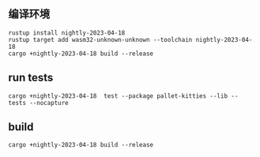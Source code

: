 ## 编译环境
```
rustup install nightly-2023-04-18
rustup target add wasm32-unknown-unknown --toolchain nightly-2023-04-18
cargo +nightly-2023-04-18 build --release
```

## run tests
```
cargo +nightly-2023-04-18  test --package pallet-kitties --lib -- tests --nocapture
```

## build
```
cargo +nightly-2023-04-18 build --release
```